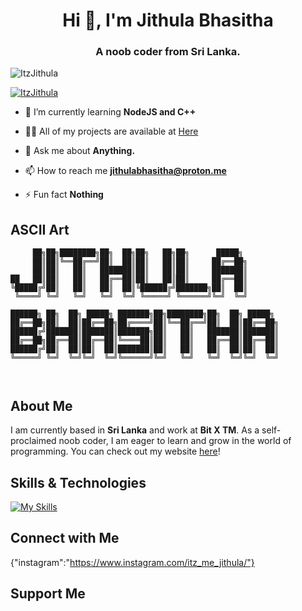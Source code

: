 ## 

<h1 align="center">Hi 👋, I'm Jithula Bhasitha</h1>
<h3 align="center">A noob coder from Sri Lanka.</h3>

<p align="left"> <img src="https://komarev.com/ghpvc/?username=ItzJithula&label=Profile%20views&color=0e75b6&style=flat" alt="ItzJithula" /> </p>

<p align="left"> <a href="https://github.com/ryo-ma/github-profile-trophy"><img src="https://github-profile-trophy.vercel.app/?username=ItzJithula" alt="ItzJithula" /></a> </p>

- 🌱 I’m currently learning **NodeJS and C++**

- 👨‍💻 All of my projects are available at [Here](https://jithulabhasitha.rf.gd/)

- 💬 Ask me about **Anything.**

- 📫 How to reach me **jithulabhasitha@proton.me**

- ⚡ Fun fact **Nothing**

## ASCII Art

```
     ██╗██╗████████╗██╗  ██╗██╗   ██╗██╗      █████╗        
     ██║██║╚══██╔══╝██║  ██║██║   ██║██║     ██╔══██╗       
     ██║██║   ██║   ███████║██║   ██║██║     ███████║       
██   ██║██║   ██║   ██╔══██║██║   ██║██║     ██╔══██║       
╚█████╔╝██║   ██║   ██║  ██║╚██████╔╝███████╗██║  ██║       
 ╚════╝ ╚═╝   ╚═╝   ╚═╝  ╚═╝ ╚═════╝ ╚══════╝╚═╝  ╚═╝       
                                                            
██████╗ ██╗  ██╗ █████╗ ███████╗██╗████████╗██╗  ██╗ █████╗ 
██╔══██╗██║  ██║██╔══██╗██╔════╝██║╚══██╔══╝██║  ██║██╔══██╗
██████╔╝███████║███████║███████╗██║   ██║   ███████║███████║
██╔══██╗██╔══██║██╔══██║╚════██║██║   ██║   ██╔══██║██╔══██║
██████╔╝██║  ██║██║  ██║███████║██║   ██║   ██║  ██║██║  ██║
╚═════╝ ╚═╝  ╚═╝╚═╝  ╚═╝╚══════╝╚═╝   ╚═╝   ╚═╝  ╚═╝╚═╝  ╚═╝
                                                            
                                             
```

## About Me

I am currently based in **Sri Lanka** and work at **Bit X TM**. As a self-proclaimed noob coder, I am eager to learn and grow in the world of programming. You can check out my website [here](https://jithulabhasitha.rf.gd)!

## Skills & Technologies

[![My Skills](https://skillicons.dev/icons?i=html,css,mysql,git,github,docker,py,mongodb,express,cpp,js,arduino,bash,discord,bots,bitbucket,debian,blender,githubactions,instagram,linkedin,gitlab,gmail,heroku,ai,kali,netlify,linux,postgres,redis,nodejs,powershell,nix,replit,windows,wordpress,twitter,ubuntu,visualstudio,vercel,yarn,vscode&perline=8)](https://skillicons.dev)

## Connect with Me

{"instagram":"https://www.instagram.com/itz_me_jithula/"}

## Support Me

